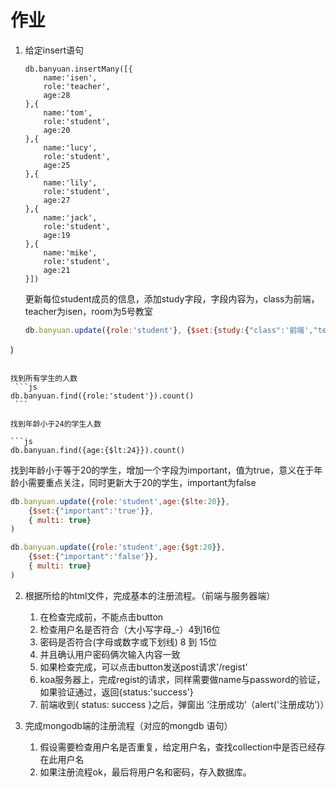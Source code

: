 # 作业

1. 给定insert语句

   ```
   db.banyuan.insertMany([{
       name:'isen',
       role:'teacher',
       age:28
   },{
       name:'tom',
       role:'student',
       age:20
   },{
       name:'lucy',
       role:'student',
       age:25
   },{
       name:'lily',
       role:'student',
       age:27
   },{
       name:'jack',
       role:'student',
       age:19
   },{
       name:'mike',
       role:'student',
       age:21
   }])
   ```

   更新每位student成员的信息，添加study字段，字段内容为，class为前端，teacher为isen，room为5号教室
   ```js
   db.banyuan.update({role:'student'}, {$set:{study:{"class":'前端',"teacher":'Isen',"room":'5号教室'}}}, { multi: true}
)
   ```

   找到所有学生的人数
    ```js
   db.banyuan.find({role:'student'}).count()
    ```

   找到年龄小于24的学生人数

```js
   db.banyuan.find({age:{$lt:24}}).count()
```
   找到年龄小于等于20的学生，增加一个字段为important，值为true，意义在于年龄小需要重点关注，同时更新大于20的学生，important为false
```js
db.banyuan.update({role:'student',age:{$lte:20}}, 
    {$set:{"important":'true'}}, 
    { multi: true}
)

db.banyuan.update({role:'student',age:{$gt:20}}, 
    {$set:{"important":'false'}}, 
    { multi: true}
)
```
2. 根据所给的html文件，完成基本的注册流程。（前端与服务器端）

   1. 在检查完成前，不能点击button
   2. 检查用户名是否符合（大小写字母_-）4到16位
   3. 密码是否符合(字母或数字或下划线) 8 到 15位
   4. 并且确认用户密码俩次输入内容一致
   5. 如果检查完成，可以点击button发送post请求'/regist'
   6. koa服务器上，完成regist的请求，同样需要做name与password的验证，如果验证通过，返回{status:'success'}
   7. 前端收到{ status: success }之后，弹窗出 ‘注册成功’（alert('注册成功')）

3. 完成mongodb端的注册流程（对应的mongdb 语句）

   1. 假设需要检查用户名是否重复，给定用户名，查找collection中是否已经存在此用户名
   2. 如果注册流程ok，最后将用户名和密码，存入数据库。

